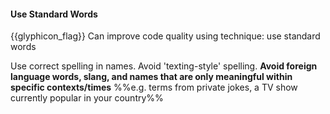 <div id="title">

#### Use Standard Words

</div>

<span id="prereqs"></span>

<span id="outcomes">{{glyphicon_flag}} Can improve code quality using technique: use standard words </span>

<div id="body">

Use correct spelling in names. Avoid 'texting-style' spelling. **Avoid foreign language words, slang, and names that are only meaningful within specific contexts/times** %%e.g. terms from private jokes, a TV show currently popular in your country%%

</div>

<div id="extras">
</div>